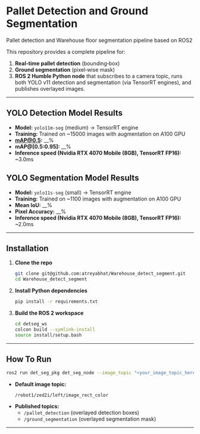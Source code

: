 # Pallet Detection and Ground Segmentation
Pallet detection and Warehouse floor segmentation pipeline based on ROS2

This repository provides a complete pipeline for:
1. **Real‑time pallet detection** (bounding‑box)  
2. **Ground segmentation** (pixel‑wise mask)  
3. **ROS 2 Humble Python node** that subscribes to a camera topic, runs both YOLO v11 detection and segmentation (via TensorRT engines), and publishes overlayed images.

---

## YOLO Detection Model Results

- **Model:** `yolo11m-seg` (medium) → TensorRT engine
- **Training:** Trained on ~15000 images with augmentation on A100 GPU
- **mAP@0.5:** __%  
- **mAP@[0.5:0.95]:** __%  
- **Inference speed (Nvidia RTX 4070 Mobile (8GB), TensorRT FP16):** ~3.0ms


## YOLO Segmentation Model Results

- **Model:** `yolo11s-seg` (small) → TensorRT engine 
- **Training:** Trained on ~1100 images with augmentation on A100 GPU
- **Mean IoU:** __%  
- **Pixel Accuracy:** __%  
- **Inference speed (Nvidia RTX 4070 Mobile (8GB), TensorRT FP16):** ~2.0ms


---

## Installation

1. **Clone the repo**  
   ```bash
   git clone git@github.com:atreyabhat/Warehouse_detect_segment.git
   cd Warehouse_detect_segment
   ```

2. **Install Python dependencies**  
   ```bash
   pip install -r requirements.txt
   ```

3. **Build the ROS 2 workspace**  
   ```bash
   cd detseg_ws
   colcon build --symlink-install
   source install/setup.bash
   ```

---

## How To Run

```bash
ros2 run det_seg_pkg det_seg_node --image_topic "<your_image_topic_here>"
```

- **Default image topic:**  
  ```
  /robot1/zed2i/left/image_rect_color
  ```
- **Published topics:**  
  - `/pallet_detection` (overlayed detection boxes)  
  - `/ground_segmentation` (overlayed segmentation mask)

---




